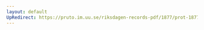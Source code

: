 ```yaml
---
layout: default
UpRedirect: https://pruto.im.uu.se/riksdagen-records-pdf/1877/prot-1877--ak--061/prot-1877--ak--061_009.pdf
---
```

